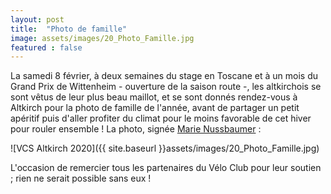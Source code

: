 ```yaml
---
layout: post
title:  "Photo de famille"
image: assets/images/20_Photo_Famille.jpg
featured : false
---
```


La samedi 8 février, à deux semaines du stage en Toscane et à un mois du Grand Prix de Wittenheim - ouverture de la saison route -, les altkirchois se sont vêtus de leur plus beau maillot, et se sont donnés rendez-vous à Altkirch pour la photo de famille de l'année, avant de partager un petit apéritif puis d'aller profiter du climat pour le moins favorable de cet hiver pour rouler ensemble ! La photo, signée [Marie Nussbaumer](https://marie-nussbaumer.com/") :

![VCS Altkirch 2020]({{ site.baseurl }}assets/images/20_Photo_Famille.jpg)

L'occasion de remercier tous les partenaires du Vélo Club pour leur soutien ; rien ne serait possible sans eux !